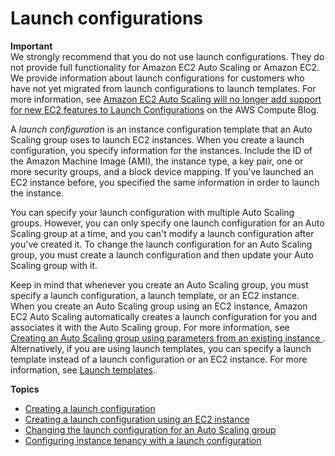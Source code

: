 # Launch configurations<a name="LaunchConfiguration"></a>

**Important**  
We strongly recommend that you do not use launch configurations\. They do not provide full functionality for Amazon EC2 Auto Scaling or Amazon EC2\. We provide information about launch configurations for customers who have not yet migrated from launch configurations to launch templates\. For more information, see [Amazon EC2 Auto Scaling will no longer add support for new EC2 features to Launch Configurations](http://aws.amazon.com/blogs/compute/amazon-ec2-auto-scaling-will-no-longer-add-support-for-new-ec2-features-to-launch-configurations/) on the AWS Compute Blog\.

A *launch configuration* is an instance configuration template that an Auto Scaling group uses to launch EC2 instances\. When you create a launch configuration, you specify information for the instances\. Include the ID of the Amazon Machine Image \(AMI\), the instance type, a key pair, one or more security groups, and a block device mapping\. If you've launched an EC2 instance before, you specified the same information in order to launch the instance\.

You can specify your launch configuration with multiple Auto Scaling groups\. However, you can only specify one launch configuration for an Auto Scaling group at a time, and you can't modify a launch configuration after you've created it\. To change the launch configuration for an Auto Scaling group, you must create a launch configuration and then update your Auto Scaling group with it\.

Keep in mind that whenever you create an Auto Scaling group, you must specify a launch configuration, a launch template, or an EC2 instance\. When you create an Auto Scaling group using an EC2 instance, Amazon EC2 Auto Scaling automatically creates a launch configuration for you and associates it with the Auto Scaling group\. For more information, see [Creating an Auto Scaling group using parameters from an existing instance ](create-asg-from-instance.md)\. Alternatively, if you are using launch templates, you can specify a launch template instead of a launch configuration or an EC2 instance\. For more information, see [Launch templates](LaunchTemplates.md)\.

**Topics**
+ [Creating a launch configuration](create-launch-config.md)
+ [Creating a launch configuration using an EC2 instance](create-lc-with-instanceID.md)
+ [Changing the launch configuration for an Auto Scaling group](change-launch-config.md)
+ [Configuring instance tenancy with a launch configuration](auto-scaling-dedicated-instances.md)